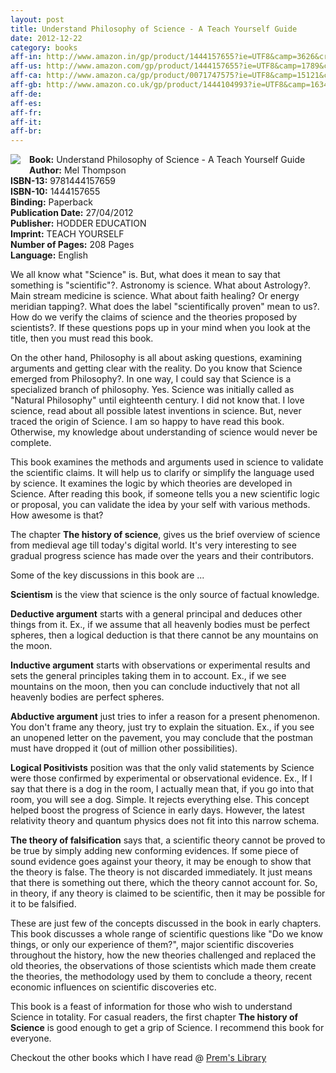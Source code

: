 ```yaml
---
layout: post
title: Understand Philosophy of Science - A Teach Yourself Guide
date: 2012-12-22
category: books
aff-in: http://www.amazon.in/gp/product/1444157655?ie=UTF8&camp=3626&creativeASIN=1444157655&linkCode=xm2&tag=smileprem-in-21
aff-us: http://www.amazon.com/gp/product/1444157655?ie=UTF8&camp=1789&creativeASIN=1444157655&linkCode=xm2&tag=smileprem-us-20
aff-ca: http://www.amazon.ca/gp/product/0071747575?ie=UTF8&camp=15121&creativeASIN=0071747575&linkCode=xm2&tag=smileprem-ca-20
aff-gb: http://www.amazon.co.uk/gp/product/1444104993?ie=UTF8&camp=1634&creativeASIN=1444104993&linkCode=xm2&tag=smileprem-gb-21
aff-de: 
aff-es: 
aff-fr: 
aff-it: 
aff-br: 
---
```


<img style="clear: left; float: left; margin-bottom: 1em; margin-right: 1em;" 
src="{{site.img-url}}/understand-philosophy-of-science-mel-thompson.jpg"/>
**Book:** Understand Philosophy of Science - A Teach Yourself Guide  
**Author:** Mel Thompson  
**ISBN-13:** 9781444157659  
**ISBN-10:** 1444157655  
**Binding:** Paperback  
**Publication Date:** 27/04/2012  
**Publisher:** HODDER EDUCATION  
**Imprint:** TEACH YOURSELF  
**Number of Pages:** 208 Pages  
**Language:** English  
  
We all know what "Science" is. But, what does it mean to say that something is "scientific"?. Astronomy is science. What about Astrology?. Main stream medicine is science. What about faith healing? Or energy meridian tapping?. What does the label "scientifically proven" mean to us?. How do we verify the claims of science and the theories proposed by scientists?. If these questions pops up in your mind when you look at the title, then you must read this book.  
  
On the other hand, Philosophy is all about asking questions, examining arguments and getting clear with the reality. Do you know that Science emerged from Philosophy?. In one way, I could say that Science is a specialized branch of philosophy. Yes. Science was initially called as "Natural Philosophy" until eighteenth century. I did not know that. I love science, read about all possible latest inventions in science. But, never traced the origin of Science. I am so happy to have read this book. Otherwise, my knowledge about understanding of science would never be complete.  
  
This book examines the methods and arguments used in science to validate the scientific claims. It will help us to clarify or simplify the language used by science. It examines the logic by which theories are developed in Science. After reading this book, if someone tells you a new scientific logic or proposal, you can validate the idea by your self with various methods. How awesome is that?  
  
The chapter **The history of science**, gives us the brief overview of science from medieval age till today's digital world. It's very interesting to see gradual progress science has made over the years and their contributors.  
  
Some of the key discussions in this book are ...  
  
**Scientism** is the view that science is the only source of factual knowledge.  
  
**Deductive argument** starts with a general principal and deduces other things from it. Ex., if we assume that all heavenly bodies must be perfect spheres, then a logical deduction is that there cannot be any mountains on the moon.  
  
**Inductive argument** starts with observations or experimental results and sets the general principles taking them in to account. Ex., if we see mountains on the moon, then you can conclude inductively that not all heavenly bodies are perfect spheres.  
  
**Abductive argument** just tries to infer a reason for a present phenomenon. You don't frame any theory, just try to explain the situation. Ex., if you see an unopened letter on the pavement, you may conclude that the postman must have dropped it (out of million other possibilities).  
  
**Logical Positivists** position was that the only valid statements by Science were those confirmed by experimental or observational evidence. Ex., If I say that there is a dog in the room, I actually mean that, if you go into that room, you will see a dog. Simple. It rejects everything else. This concept helped boost the progress of Science in early days. However, the latest relativity theory and quantum physics does not fit into this narrow schema.  
  
**The theory of falsification** says that, a scientific theory cannot be proved to be true by simply adding new conforming evidences. If some piece of sound evidence goes against your theory, it may be enough to show that the theory is false. The theory is not discarded immediately. It just means that there is something out there, which the theory cannot account for. So, in theory, if any theory is claimed to be scientific, then it may be possible for it to be falsified.  
  
These are just few of the concepts discussed in the book in early chapters. This book discusses a whole range of scientific questions like "Do we know things, or only our experience of them?", major scientific discoveries throughout the history, how the new theories challenged and replaced the old theories, the observations of those scientists which made them create the theories, the methodology used by them to conclude a theory, recent economic influences on scientific discoveries etc.  
  
This book is a feast of information for those who wish to understand Science in totality. For casual readers, the first chapter **The history of Science** is good enough to get a grip of Science. I recommend this book for everyone.  
  
Checkout the other books which I have read @ [Prem's Library]({{site.url}}/category/books/)  
